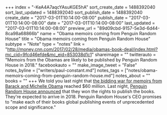 +++
index = "-KeA4A7aqcYAsuKGE5hA"
sort_create_date = 1488392040
sort_last_updated = 1488392040
sort_publish_date = 1488392040
create_date = "2017-03-01T10:14:00-08:00"
publish_date = "2017-03-01T10:14:00-08:00"
date = "2017-03-01T10:14:00-08:00"
last_updated = "2017-03-01T10:14:00-08:00"
preview_url = "89d09cbd-9157-5e3d-6d44-8ca98a68866b"
name = "Obama memoirs coming from Penguin Random House"
title = "Obama memoirs coming from Penguin Random House"
subtype = "Note"
type = "notes"
link = "http://money.cnn.com/2017/02/28/media/obamas-book-deal/index.html?mc_cid=9fcd46efde&mc_eid=853038d1c1"
shareimage = ""
twitterauto = "Memoirs from the Obamas are likely to be published by Penguin Random House in 2018."
facebookauto = ""
make_image_tweet = "False"
notes_byline = ["writers/paul-constant.md"]
notes_tags = ["notes/obama-memoirs-coming-from-penguin-random-house.md"]
notes_about = ""
books = ""
+++
We told you last night that [the bidding war for memoirs from Barack and Michelle Obama](http://www.seattlereviewofbooks.com/notes/2017/02/28/obama-memoirs-bidding-war-said-to-reach-60-million/) reached $60 million. Last night, [Penguin Random House announced](http://money.cnn.com/2017/02/28/media/obamas-book-deal/index.html?mc_cid=9fcd46efde&mc_eid=853038d1c1) that they won the rights to publish the books. They're expected to arrive in 2018. Penguin Random House's CEO promises to "make each of their books global publishing events of unprecedented scope and significance."